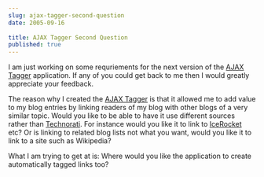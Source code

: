 ```yaml
---
slug: ajax-tagger-second-question
date: 2005-09-16
 
title: AJAX Tagger Second Question
published: true
---
```

I am just working on some requriements for the next version of the [AJAX Tagger](http://www.kinlan.co.uk/AjaxExperiments/AjaxTag) application. If any of you could get back to me then I would greatly appreciate your feedback. <p />The reason why I created the [AJAX Tagger](http://www.kinlan.co.uk/AjaxExperiments/AjaxTag) is that it allowed me to add value to my blog entries by linking readers of my blog with other blogs of a very similar topic.  Would you like to be able to have it use different sources rather than [Technorati](http://www.technorati.com).  For instance would you like it to link to [IceRocket](http://www.icerocket.com) etc?  Or is linking to related blog lists not what you want, would you like it to link to a site such as Wikipedia?<p />What I am trying to get at is:  Where would you like the application to create automatically tagged links too?<p />


